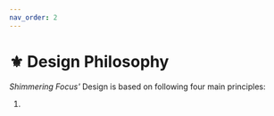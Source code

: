 ```yaml
---
nav_order: 2
---
```


# ⚜️ Design Philosophy

*Shimmering Focus'* Design is based on following four main principles:

1)
